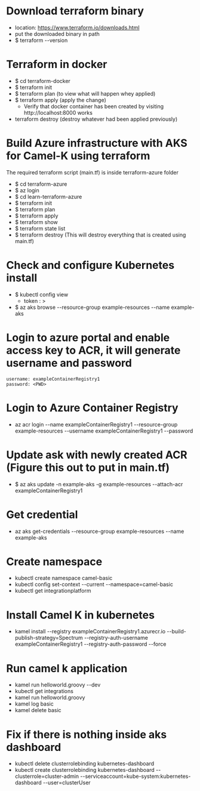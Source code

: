 # Download terraform binary
- location: https://www.terraform.io/downloads.html
- put the downloaded binary in path
- $ terraform --version

# Terraform in docker
- $ cd terraform-docker
- $ terraform init
- $ terraform plan (to view what will happen whey applied)
- $ terraform apply (apply the change)
    - Verify that docker container has been created by visiting http://localhost:8000 works
- terraform destroy (destroy whatever had been applied previously)

# Build Azure infrastructure with AKS for Camel-K using terraform
The required terraform script (main.tf) is inside terraform-azure folder
- $ cd terraform-azure
- $ az login
- $ cd learn-terraform-azure
- $ terraform init
- $ terraform plan
- $ terraform apply
- $ terraform show
- $ terraform state list
- $ terraform destroy (This will destroy everything that is created using main.tf)

# Check and configure Kubernetes install
- $ kubectl config view 
    - token : <TOKEN>>
- $  az aks browse --resource-group example-resources --name example-aks

# Login to azure portal and enable access key to ACR, it will generate username and password
    username: exampleContainerRegistry1
    password: <PWD>
# Login to Azure Container Registry
- az acr login --name exampleContainerRegistry1 --resource-group example-resources --username exampleContainerRegistry1 --password <PWD>

# Update ask with newly created ACR (Figure this out to put in main.tf)
- $ az aks update -n example-aks -g example-resources --attach-acr exampleContainerRegistry1

# Get credential
- az aks get-credentials --resource-group example-resources  --name example-aks

# Create namespace
- kubectl create namespace camel-basic
- kubectl config set-context --current --namespace=camel-basic
- kubectl get integrationplatform

# Install Camel K in kubernetes
- kamel install --registry exampleContainerRegistry1.azurecr.io --build-publish-strategy=Spectrum  --registry-auth-username exampleContainerRegistry1 --registry-auth-password <PWD> --force

# Run camel k application
- kamel run helloworld.groovy --dev
- kubectl get integrations
- kamel run helloworld.groovy
- kamel log basic
- kamel delete basic

# Fix if there is nothing inside aks dashboard
- kubectl delete clusterrolebinding kubernetes-dashboard
- kubectl create clusterrolebinding kubernetes-dashboard --clusterrole=cluster-admin --serviceaccount=kube-system:kubernetes-dashboard --user=clusterUser
